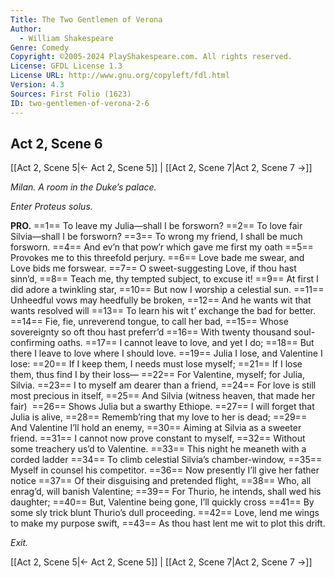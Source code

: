 ```yaml
---
Title: The Two Gentlemen of Verona
Author: 
  - William Shakespeare
Genre: Comedy
Copyright: ©2005-2024 PlayShakespeare.com. All rights reserved.
License: GFDL License 1.3
License URL: http://www.gnu.org/copyleft/fdl.html
Version: 4.3
Sources: First Folio (1623)
ID: two-gentlemen-of-verona-2-6
---
```


## Act 2, Scene 6
[[Act 2, Scene 5|← Act 2, Scene 5]] | [[Act 2, Scene 7|Act 2, Scene 7 →]]

*Milan. A room in the Duke’s palace.*

*Enter Proteus solus.*

**PRO.**
==1== To leave my Julia—shall I be forsworn?
==2== To love fair Silvia—shall I be forsworn?
==3== To wrong my friend, I shall be much forsworn.
==4== And ev’n that pow’r which gave me first my oath
==5== Provokes me to this threefold perjury.
==6== Love bade me swear, and Love bids me forswear.
==7== O sweet-suggesting Love, if thou hast sinn’d,
==8== Teach me, thy tempted subject, to excuse it!
==9== At first I did adore a twinkling star,
==10== But now I worship a celestial sun.
==11== Unheedful vows may heedfully be broken,
==12== And he wants wit that wants resolved will
==13== To learn his wit t’ exchange the bad for better.
==14== Fie, fie, unreverend tongue, to call her bad,
==15== Whose sovereignty so oft thou hast preferr’d
==16== With twenty thousand soul-confirming oaths.
==17== I cannot leave to love, and yet I do;
==18== But there I leave to love where I should love.
==19== Julia I lose, and Valentine I lose:
==20== If I keep them, I needs must lose myself;
==21== If I lose them, thus find I by their loss⁠—
==22== For Valentine, myself; for Julia, Silvia.
==23== I to myself am dearer than a friend,
==24== For love is still most precious in itself,
==25== And Silvia (witness heaven, that made her fair) 
==26== Shows Julia but a swarthy Ethiope.
==27== I will forget that Julia is alive,
==28== Rememb’ring that my love to her is dead;
==29== And Valentine I’ll hold an enemy,
==30== Aiming at Silvia as a sweeter friend.
==31== I cannot now prove constant to myself,
==32== Without some treachery us’d to Valentine.
==33== This night he meaneth with a corded ladder
==34== To climb celestial Silvia’s chamber-window,
==35== Myself in counsel his competitor.
==36== Now presently I’ll give her father notice
==37== Of their disguising and pretended flight,
==38== Who, all enrag’d, will banish Valentine;
==39== For Thurio, he intends, shall wed his daughter;
==40== But, Valentine being gone, I’ll quickly cross
==41== By some sly trick blunt Thurio’s dull proceeding.
==42== Love, lend me wings to make my purpose swift,
==43== As thou hast lent me wit to plot this drift.

*Exit.*

[[Act 2, Scene 5|← Act 2, Scene 5]] | [[Act 2, Scene 7|Act 2, Scene 7 →]]